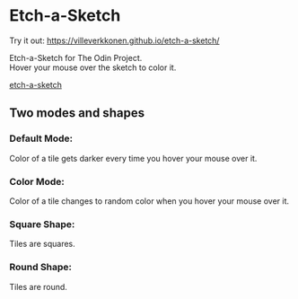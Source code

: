 # Etch-a-Sketch

Try it out: https://villeverkkonen.github.io/etch-a-sketch/

Etch-a-Sketch for The Odin Project.
<br />
Hover your mouse over the sketch to color it.

[etch-a-sketch](https://github.com/villeverkkonen/etch-a-sketch/blob/master/etch-a-sketch.png)

## Two modes and shapes

### Default Mode:
Color of a tile gets darker every time you hover your mouse over it.

### Color Mode:
Color of a tile changes to random color when you hover your mouse over it.

### Square Shape:
Tiles are squares.

### Round Shape:
Tiles are round.